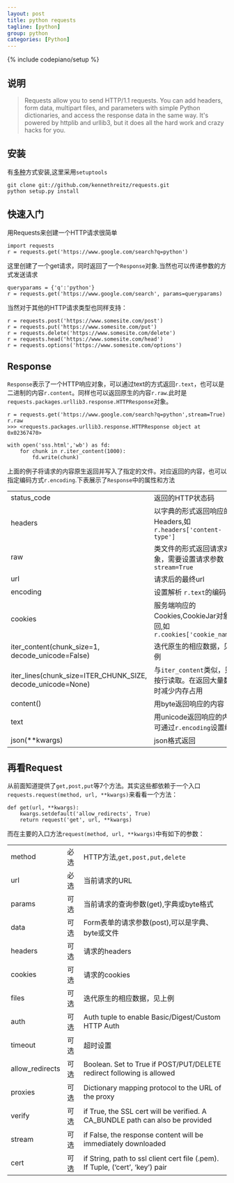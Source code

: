 ```yaml
---
layout: post
title: python requests
tagline: [python] 
group: python
categories: [Python]
---
```

{% include codepiano/setup %}

## 说明 ##

> Requests allow you to send HTTP/1.1 requests. You can add headers, form data, multipart files, and parameters with simple Python dictionaries, and access the response data in the same way. It's powered by httplib and urllib3, but it does all the hard work and crazy hacks for you.

## 安装 ##

有[多种](http://www.python-requests.org/en/latest/user/install/)方式安装,这里采用`setuptools`

    git clone git://github.com/kennethreitz/requests.git
    python setup.py install

## 快速入门 ##

用Requests来创建一个HTTP请求很简单

    import requests
    r = requests.get('https://www.google.com/search?q=python')

这里创建了一个get请求，同时返回了一个`Response`对象.当然也可以传递参数的方式发送请求

    queryparams = {'q':'python'}
    r = requests.get('https://www.google.com/search', params=queryparams)

当然对于其他的HTTP请求类型也同样支持：

    r = requests.post('https://www.somesite.com/post')
    r = requests.put('https://www.somesite.com/put')
    r = requests.delete('https://www.somesite.com/delete')
    r = requests.head('https://www.somesite.com/head')
    r = requests.options('https://www.somesite.com/options')

## Response ##

`Response`表示了一个HTTP响应对象，可以通过text的方式返回`r.text`，也可以是二进制的内容`r.content`。同样也可以返回原生的内容`r.raw`.此时是`requests.packages.urllib3.response.HTTPResponse`对象。

	r = requests.get('https://www.google.com/search?q=python',stream=True)
	r.raw
	>>> <requests.packages.urllib3.response.HTTPResponse object at 0x02367470>
	
	with open('sss.html','wb') as fd:
		for chunk in r.iter_content(1000):
			fd.write(chunk)

上面的例子将请求的内容原生返回并写入了指定的文件。对应返回的内容，也可以指定编码方式`r.encoding`.下表展示了`Response`中的属性和方法

<table class="table table-striped table-bordered">
<tr><td>status_code</td><td>返回的HTTP状态码</td></tr>
<tr><td>headers</td><td>以字典的形式返回响应的Headers,如<code>r.headers['content-type']</code></td></tr>
<tr><td>raw</td><td>类文件的形式返回请求对象，需要设置请求参数<code>stream=True</code></td></tr>
<tr><td>url</td><td>请求后的最终url</td></tr>
<tr><td>encoding</td><td>设置解析 <code>r.text</code>的编码</td></tr>
<tr><td>cookies</td><td>服务端响应的Cookies,CookieJar对象返回,如<code>r.cookies['cookie_name']</code></td></tr>
<tr><td>iter_content(chunk_size=1, decode_unicode=False)</td><td>迭代原生的相应数据，见上例</td></tr>
<tr><td>iter_lines(chunk_size=ITER_CHUNK_SIZE, decode_unicode=None)</td><td>与<code>iter_content</code>类似，只是按行读取。在返回大量数据时减少内存占用</td></tr>
<tr><td>content()</td><td>用byte返回响应的内容</td></tr>
<tr><td>text</td><td>用unicode返回响应的内容,可通过<code>r.encoding</code>设置编码</td></tr>
<tr><td>json(**kwargs)</td><td>json格式返回</td></tr>
</table>

## 再看Request ##

从前面知道提供了`get,post,put`等7个方法。其实这些都依赖于一个入口`requests.request(method, url, **kwargs)`来看看一个方法：

	def get(url, **kwargs):
	    kwargs.setdefault('allow_redirects', True)
	    return request('get', url, **kwargs)

而在主要的入口方法`request(method, url, **kwargs)`中有如下的参数：

<table class="table table-striped table-bordered">
<tr><td>method</td><td>必选</td><td>HTTP方法,<code>get,post,put,delete</code></td></tr>
<tr><td>url</td><td>必选</td><td>当前请求的URL</td></tr>
<tr><td>params</td><td>可选</td><td>当前请求的查询参数(get),字典或byte格式</td></tr>
<tr><td>data</td><td>可选</td><td>Form表单的请求参数(post),可以是字典、byte或文件</td></tr>
<tr><td>headers</td><td>可选</td><td>请求的headers</td></tr>
<tr><td>cookies</td><td>可选</td><td>请求的cookies</td></tr>
<tr><td>files</td><td>可选</td><td>迭代原生的相应数据，见上例</td></tr>
<tr><td>auth</td><td>可选</td><td>Auth tuple to enable Basic/Digest/Custom HTTP Auth</td></tr>
<tr><td>timeout</td><td>可选</td><td>超时设置</td></tr>
<tr><td>allow_redirects</td><td>可选</td><td>Boolean. Set to True if POST/PUT/DELETE redirect following is allowed</td></tr>
<tr><td>proxies</td><td>可选</td><td>Dictionary mapping protocol to the URL of the proxy</td></tr>
<tr><td>verify</td><td>可选</td><td> if True, the SSL cert will be verified. A CA_BUNDLE path can also be provided</td></tr>
<tr><td>stream</td><td>可选</td><td>if False, the response content will be immediately downloaded</td></tr>
<tr><td>cert</td><td>可选</td><td>if String, path to ssl client cert file (.pem). If Tuple, (‘cert’, ‘key’) pair</td></tr>
</table>